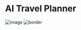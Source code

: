 # AI Travel Planner

![image](https://github.com/user-attachments/assets/6ef5e5d4-375a-409f-9423-6c175766a95f)
![border](https://github.com/user-attachments/assets/11c18e67-65d2-4888-8e72-0f82bfc29906)
